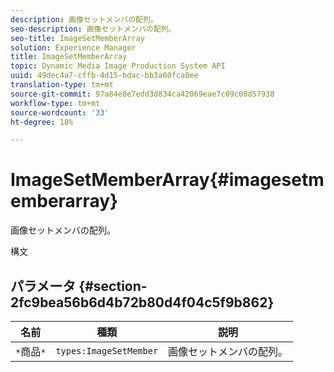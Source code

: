 ```yaml
---
description: 画像セットメンバの配列。
seo-description: 画像セットメンバの配列。
seo-title: ImageSetMemberArray
solution: Experience Manager
title: ImageSetMemberArray
topic: Dynamic Media Image Production System API
uuid: 49dec4a7-cffb-4d15-bdac-bb3a60fca0ee
translation-type: tm+mt
source-git-commit: 97a84e8e7edd3d834ca42069eae7c09c00d57938
workflow-type: tm+mt
source-wordcount: '33'
ht-degree: 18%

---
```



# ImageSetMemberArray{#imagesetmemberarray}

画像セットメンバの配列。

構文

## パラメータ {#section-2fc9bea56b6d4b72b80d4f04c5f9b862}

| 名前 | 種類 | 説明 |
|---|---|---|
| `*`商品`*` | `types:ImageSetMember` | 画像セットメンバの配列。 |


